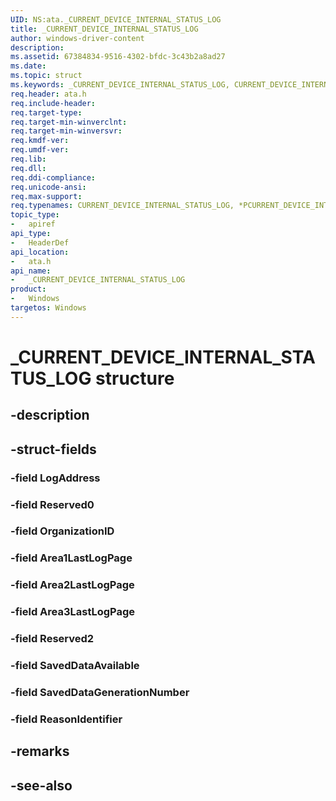 ```yaml
---
UID: NS:ata._CURRENT_DEVICE_INTERNAL_STATUS_LOG
title: _CURRENT_DEVICE_INTERNAL_STATUS_LOG
author: windows-driver-content
description: 
ms.assetid: 67384834-9516-4302-bfdc-3c43b2a8ad27
ms.date: 
ms.topic: struct
ms.keywords: _CURRENT_DEVICE_INTERNAL_STATUS_LOG, CURRENT_DEVICE_INTERNAL_STATUS_LOG, *PCURRENT_DEVICE_INTERNAL_STATUS_LOG, 
req.header: ata.h
req.include-header:
req.target-type:
req.target-min-winverclnt:
req.target-min-winversvr:
req.kmdf-ver:
req.umdf-ver:
req.lib:
req.dll:
req.ddi-compliance:
req.unicode-ansi:
req.max-support:
req.typenames: CURRENT_DEVICE_INTERNAL_STATUS_LOG, *PCURRENT_DEVICE_INTERNAL_STATUS_LOG
topic_type: 
-	apiref
api_type: 
-	HeaderDef
api_location: 
-	ata.h
api_name: 
-	_CURRENT_DEVICE_INTERNAL_STATUS_LOG
product:
-	Windows
targetos: Windows
---
```


# _CURRENT_DEVICE_INTERNAL_STATUS_LOG structure

## -description


## -struct-fields

### -field LogAddress
 
### -field Reserved0
 
### -field OrganizationID
 
### -field Area1LastLogPage
 
### -field Area2LastLogPage
 
### -field Area3LastLogPage
 
### -field Reserved2
 
### -field SavedDataAvailable
 
### -field SavedDataGenerationNumber
 
### -field ReasonIdentifier
 

## -remarks

## -see-also
